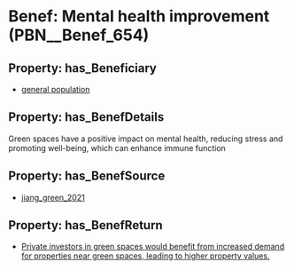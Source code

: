 # Benef: __Mental health improvement__ (PBN__Benef_654)

## Property: has_Beneficiary

* [general population](../Stakeholder/PBN__Stakeholder_9)

## Property: has_BenefDetails

Green spaces have a positive impact on mental health, reducing stress and promoting well-being, which can enhance immune function

## Property: has_BenefSource

* [jiang_green_2021](../Article/PBN__Article_130)

## Property: has_BenefReturn

* [Private investors in green spaces would benefit from increased demand for properties near green spaces, leading to higher property values.](../BenefReturn/PBN__BenefReturn_702)

